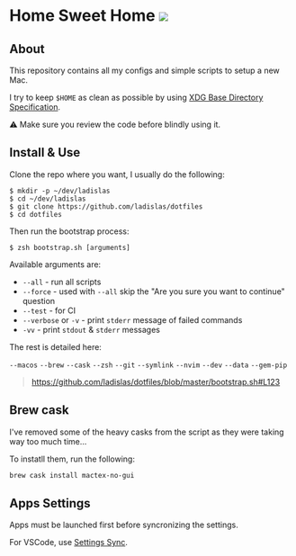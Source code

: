 # Home Sweet Home ![](https://github.com/ladislas/dotfiles/workflows/CI/badge.svg)

## About

This repository contains all my configs and simple scripts to setup a new Mac.

I try to keep `$HOME` as clean as possible by using [XDG Base Directory Specification](https://standards.freedesktop.org/basedir-spec/basedir-spec-latest.html).

⚠️ Make sure you review the code before blindly using it.

## Install & Use

Clone the repo where you want, I usually do the following:

```console
$ mkdir -p ~/dev/ladislas
$ cd ~/dev/ladislas
$ git clone https://github.com/ladislas/dotfiles
$ cd dotfiles
```

Then run the bootstrap process:

```console
$ zsh bootstrap.sh [arguments]
```

Available arguments are:

- `--all` - run all scripts
- `--force` - used with `--all` skip the "Are you sure you want to continue" question
- `--test` - for CI
- `--verbose` or `-v` - print `stderr` message of failed commands
- `-vv` - print `stdout` & `stderr` messages

The rest is detailed here:

`--macos` `--brew` `--cask` `--zsh` `--git` `--symlink` `--nvim` `--dev` `--data` `--gem-pip`

> https://github.com/ladislas/dotfiles/blob/master/bootstrap.sh#L123

## Brew cask

I've removed some of the heavy casks from the script as they were taking way too much time...

To instatll them, run the following:

```bash
brew cask install mactex-no-gui
```

## Apps Settings

Apps must be launched first before syncronizing the settings.

For VSCode, use [Settings Sync](https://marketplace.visualstudio.com/items?itemName=Shan.code-settings-sync).
